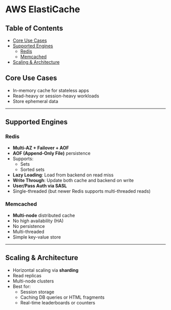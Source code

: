 # AWS ElastiCache

## Table of Contents

- [Core Use Cases](#core-use-cases)
- [Supported Engines](#supported-engines)
  - [Redis](#redis)
  - [Memcached](#memcached)
- [Scaling & Architecture](#scaling--architecture)

## Core Use Cases

- In-memory cache for stateless apps
- Read-heavy or session-heavy workloads
- Store ephemeral data

---

## Supported Engines

### Redis

- **Multi-AZ + Failover + AOF**
- **AOF (Append-Only File)** persistence
- Supports:
  - Sets
  - Sorted sets
- **Lazy Loading**: Load from backend on read miss
- **Write Through**: Update both cache and backend on write
- **User/Pass Auth via SASL**
- Single-threaded (but newer Redis supports multi-threaded reads)

### Memcached

- **Multi-node** distributed cache
- No high availability (HA)
- No persistence
- Multi-threaded
- Simple key-value store

---

## Scaling & Architecture

- Horizontal scaling via **sharding**
- Read replicas
- Multi-node clusters
- Best for:
  - Session storage
  - Caching DB queries or HTML fragments
  - Real-time leaderboards or counters
